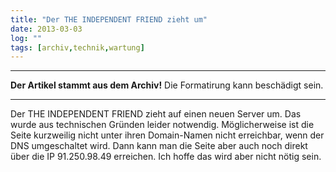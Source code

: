 ```yaml
---
title: "Der THE INDEPENDENT FRIEND zieht um"
date: 2013-03-03
log: ""
tags: [archiv,technik,wartung]
---
```

<hr><b>Der Artikel stammt aus dem Archiv!</b> Die Formatirung kann beschädigt sein.<hr>
<p>Der THE INDEPENDENT FRIEND zieht auf einen neuen Server um.  Das wurde aus technischen Gründen leider notwendig. Möglicherweise ist die Seite kurzweilig nicht unter ihren Domain-Namen nicht erreichbar, wenn der DNS umgeschaltet wird. Dann kann man die Seite aber auch noch direkt über die IP 91.250.98.49 erreichen. Ich hoffe das wird aber nicht nötig sein.</p>
